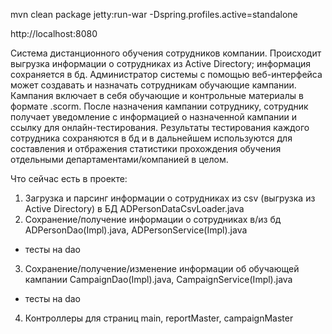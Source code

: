 mvn clean package
jetty:run-war -Dspring.profiles.active=standalone

http://localhost:8080

Система дистанционного обучения сотрудников компании.
Происходит выгрузка информации о сотрудниках из Active Directory; информация сохраняется в бд.
Администратор системы с помощью веб-интерфейса может создавать и назначать сотрудникам обучающие кампании. 
Кампания включает в себя обучающие и контрольные материалы в формате .scorm.
После назначения кампании сотруднику, сотрудник получает уведомление с информацией о назначенной кампании 
и ссылку для онлайн-тестирования.
Результаты тестирования каждого сотрудника сохраняются в бд и в дальнейшем используются для составления и 
отбражения статистики прохождения обучения отдельными департаментами/компанией в целом.

Что сейчас есть в проекте:
1) Загрузка и парсинг информации о сотрудниках из csv (выгрузка из Active Directory) в БД ADPersonDataCsvLoader.java
2) Сохранение/получение информации о сотрудниках в/из бд ADPersonDao(Impl).java, ADPersonService(Impl).java 
+ тесты на dao
3) Сохранение/получение/изменение информации об обучающей кампании CampaignDao(Impl).java, CampaignService(Impl).java 
+ тесты на dao
4) Контроллеры для страниц main, reportMaster, campaignMaster